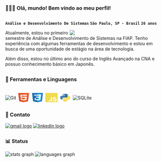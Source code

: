 ### 👨🏾‍💻 Olá, mundo! Bem vindo ao meu perfil!

##
**`Análise e Desenvolvimento De Sistemas`** **`São Paulo, SP - Brasil`** **`26 anos`**

<img align="right" src=".github/image.png" width="300"/> 

Atualmente, estou no primeiro semestre de Análise e Desenvolvimento de Sistemas na FIAP. Tenho experiência com algumas ferramentas de desenvolvimento e estou em busca de uma oportunidade de estágio na área de tecnologia.  

Além disso, estou no último ano do curso de Inglês Avançado na CNA e possuo conhecimento básico em Japonês.

##

### 🤖 Ferramentas e Linguagens

<div style="display: inline_block"><br>
    <img align="center" alt="Git" height="30" width="40" src="https://cdn.jsdelivr.net/gh/devicons/devicon@latest/icons/git/git-original.svg"/>
  <img align="center" alt="HTML" height="30" width="40" src="https://raw.githubusercontent.com/devicons/devicon/master/icons/html5/html5-original.svg">
  <img align="center" alt="CSS" height="30" width="40" src="https://raw.githubusercontent.com/devicons/devicon/master/icons/css3/css3-original.svg">
    <img align="center" alt="Js" height="30" width="40" src="https://raw.githubusercontent.com/devicons/devicon/master/icons/javascript/javascript-plain.svg">
  <img align="center" alt="Python" height="30" width="40" src="https://raw.githubusercontent.com/devicons/devicon/master/icons/python/python-original.svg">
  <img align="center" alt="SQLite" height="30" width="40" src="https://cdn.jsdelivr.net/gh/devicons/devicon@latest/icons/sqlite/sqlite-original.svg"/>
</div>

##

### 📧 Contato

<div>
</a>
  <a href = "mailto:dev.alexandro.silva@gmail.com"><img src="https://img.shields.io/static/v1?message=Gmail&logo=gmail&label=&color=D14836&logoColor=white&labelColor=&style=for-the-badge" height="35" alt="gmail logo"/></a>
  <a href="https://www.linkedin.com/in/alexandro-silva98/" target="_blank"><img src="https://img.shields.io/static/v1?message=LinkedIn&logo=linkedin&label=&color=0077B5&logoColor=white&labelColor=&style=for-the-badge" height="35" alt="linkedin logo"/></a>
</div>

##

### 📊 Status
<div align="left">
  <img src="https://github-readme-stats.vercel.app/api?username=Alesilva25&hide_title=false&hide_rank=false&show_icons=true&include_all_commits=true&count_private=true&disable_animations=false&theme=dark&locale=pt-br&hide_border=false" height="140" alt="stats graph"  />
  <img src="https://github-readme-stats.vercel.app/api/top-langs?username=Alesilva25&locale=pt-br&hide_title=false&layout=compact&card_width=320&langs_count=5&theme=dark&hide_border=false" height="140" alt="languages graph"  />
</div>
